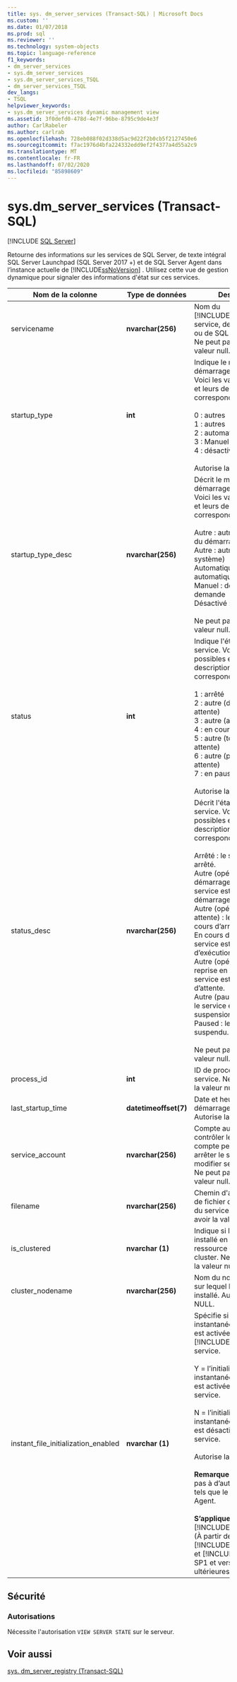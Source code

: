 ```yaml
---
title: sys. dm_server_services (Transact-SQL) | Microsoft Docs
ms.custom: ''
ms.date: 01/07/2018
ms.prod: sql
ms.reviewer: ''
ms.technology: system-objects
ms.topic: language-reference
f1_keywords:
- dm_server_services
- sys.dm_server_services
- sys.dm_server_services_TSQL
- dm_server_services_TSQL
dev_langs:
- TSQL
helpviewer_keywords:
- sys.dm_server_services dynamic management view
ms.assetid: 3f0defd0-478d-4e7f-96be-8795c9de4e3f
author: CarlRabeler
ms.author: carlrab
ms.openlocfilehash: 728eb088f02d338d5ac9d22f2b0cb5f2127450e6
ms.sourcegitcommit: f7ac1976d4bfa224332edd9ef2f4377a4d55a2c9
ms.translationtype: MT
ms.contentlocale: fr-FR
ms.lasthandoff: 07/02/2020
ms.locfileid: "85898609"
---
```

# <a name="sysdm_server_services-transact-sql"></a>sys.dm_server_services (Transact-SQL)
[!INCLUDE [SQL Server](../../includes/applies-to-version/sqlserver.md)]

  Retourne des informations sur les services de SQL Server, de texte intégral SQL Server Launchpad (SQL Server 2017 +) et de SQL Server Agent dans l’instance actuelle de [!INCLUDE[ssNoVersion](../../includes/ssnoversion-md.md)] . Utilisez cette vue de gestion dynamique pour signaler des informations d'état sur ces services.  
  
 
|Nom de la colonne|Type de données|Description|  
|-----------------|---------------|-----------------|  
|servicename|**nvarchar(256)**|Nom du [!INCLUDE[ssDEnoversion](../../includes/ssdenoversion-md.md)] service, de texte intégral ou de SQL Server Agent. Ne peut pas avoir la valeur null.|  
|startup_type|**int**|Indique le mode de démarrage du service. Voici les valeurs possibles et leurs descriptions correspondantes.<br /><br /> 0 : autres<br />1 : autres<br />2 : automatique<br />3 : Manuel<br />4 : désactivé<br /><br /> Autorise la valeur NULL.|  
|startup_type_desc|**nvarchar(256)**|Décrit le mode de démarrage du service. Voici les valeurs possibles et leurs descriptions correspondantes.<br /><br /> Autre : autre (démarrage du démarrage)<br />Autre : autre (démarrage système)<br />Automatique : démarrage automatique<br />Manuel : début de la demande<br />Désactivé : désactivé<br /><br /> Ne peut pas avoir la valeur null.|  
|status|**int**|Indique l'état actuel du service. Voici les valeurs possibles et leurs descriptions correspondantes.<br /><br /> 1 : arrêté<br />2 : autre (démarrage en attente)<br />3 : autre (arrêt en attente)<br />4 : en cours d’exécution<br />5 : autre (toujours en attente)<br />6 : autre (pause en attente)<br />7 : en pause<br /><br /> Autorise la valeur NULL.|  
|status_desc|**nvarchar(256)**|Décrit l'état actuel du service. Voici les valeurs possibles et leurs descriptions correspondantes.<br /><br /> Arrêté : le service est arrêté.<br />Autre (opération de démarrage en attente) : le service est en cours de démarrage.<br />Autre (opération d’arrêt en attente) : le service est en cours d’arrêt.<br />En cours d’exécution : le service est en cours d’exécution.<br />Autre (opérations de reprise en attente) : le service est dans un état d’attente.<br />Autre (pause en attente) : le service est en cours de suspension.<br />Paused : le service est suspendu.<br /><br /> Ne peut pas avoir la valeur null.|  
|process_id|**int**|ID de processus du service. Ne peut pas avoir la valeur null.|  
|last_startup_time|**datetimeoffset(7)**|Date et heure du dernier démarrage du service. Autorise la valeur NULL.|  
|service_account|**nvarchar(256)**|Compte autorisé à contrôler le service. Ce compte peut démarrer ou arrêter le service ou modifier ses propriétés. Ne peut pas avoir la valeur null.|  
|filename|**nvarchar(256)**|Chemin d'accès et nom de fichier de l'exécutable du service. Ne peut pas avoir la valeur null.|  
|is_clustered|**nvarchar (1)**|Indique si le service est installé en tant que ressource d'un serveur en cluster. Ne peut pas avoir la valeur null.|  
|cluster_nodename|**nvarchar(256)**|Nom du nœud de cluster sur lequel le service est installé. Autorise la valeur NULL.|
|instant_file_initialization_enabled|**nvarchar (1)**|Spécifie si l’initialisation instantanée des fichiers est activée pour le [!INCLUDE[ssDEnoversion](../../includes/ssdenoversion-md.md)] service.<br /><br />Y = l’initialisation instantanée des fichiers est activée pour le service.<br /><br />N = l’initialisation instantanée des fichiers est désactivée pour le service.<br /><br /> Autorise la valeur NULL.<br /><br /> **Remarque :** Ne s’applique pas à d’autres services tels que le SQL Server Agent.<br /><br /> **S’applique à :** [!INCLUDE[ssNoVersion](../../includes/ssnoversion-md.md)] (À partir de [!INCLUDE[sssql11](../../includes/sssql11-md.md)] SP4 et [!INCLUDE[ssSQL15](../../includes/sssql15-md.md)] SP1 et versions ultérieures).|  

## <a name="security"></a>Sécurité  
  
### <a name="permissions"></a>Autorisations  
 Nécessite l'autorisation `VIEW SERVER STATE` sur le serveur.  
  
## <a name="see-also"></a>Voir aussi  
 [sys. dm_server_registry &#40;Transact-SQL&#41;](../../relational-databases/system-dynamic-management-views/sys-dm-server-registry-transact-sql.md)  
  
